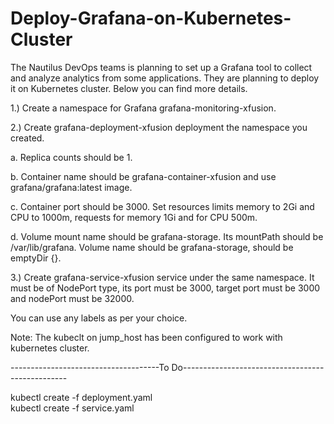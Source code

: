 # Deploy-Grafana-on-Kubernetes-Cluster

The Nautilus DevOps teams is planning to set up a Grafana tool to collect and analyze analytics from some applications. They are planning to deploy it on Kubernetes cluster. Below you can find more details.


1.) Create a namespace for Grafana grafana-monitoring-xfusion.

2.) Create grafana-deployment-xfusion deployment the namespace you created.

a. Replica counts should be 1.

b. Container name should be grafana-container-xfusion and use grafana/grafana:latest image.

c. Container port should be 3000. Set resources limits memory to 2Gi and CPU to 1000m, requests for memory 1Gi and for CPU 500m.

d. Volume mount name should be grafana-storage. Its mountPath should be /var/lib/grafana. Volume name should be grafana-storage, should be emptyDir {}.

3.) Create grafana-service-xfusion service under the same namespace. It must be of NodePort type, its port must be 3000, target port must be 3000 and nodePort must be 32000.

You can use any labels as per your choice.

Note: The kubeclt on jump_host has been configured to work with kubernetes cluster.



-------------------------------------To Do-------------------------------------------------


kubectl create -f deployment.yaml  
kubectl create -f service.yaml

